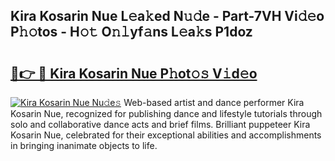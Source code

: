 ## Kira Kosarin Nue L𝚎a𝚔ed N𝚞𝚍e - Part-7VH Vi𝚍𝚎o P𝚑𝚘tos - H𝚘𝚝 O𝚗𝚕yf𝚊ns L𝚎a𝚔s P1doz

# <h2><a href="http://kfctvim.oniu.top/?m=Kira+Kosarin+Nue">🔗👉 🔴 Kira Kosarin Nue P𝚑ot𝚘𝚜 V𝚒d𝚎o</a></h2>

[![Kira Kosarin Nue Nu𝚍e𝚜](https://i.imgur.com/0qMVB7G.gif)](http://kfctvim.oniu.top/?m=Kira+Kosarin+Nue)
Web-based artist and dance performer Kira Kosarin Nue, recognized for publishing dance and lifestyle tutorials through solo and collaborative dance acts and brief films. Brilliant puppeteer Kira Kosarin Nue, celebrated for their exceptional abilities and accomplishments in bringing inanimate objects to life.  
